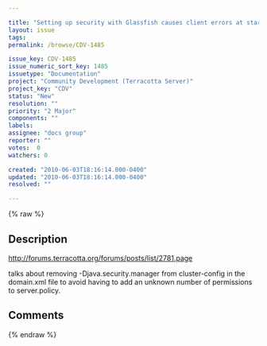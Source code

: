 ```yaml
---

title: "Setting up security with Glassfish causes client errors at startup"
layout: issue
tags: 
permalink: /browse/CDV-1485

issue_key: CDV-1485
issue_numeric_sort_key: 1485
issuetype: "Documentation"
project: "Community Development (Terracotta Server)"
project_key: "CDV"
status: "New"
resolution: ""
priority: "2 Major"
components: ""
labels: 
assignee: "docs group"
reporter: ""
votes:  0
watchers: 0

created: "2010-06-03T18:16:14.000-0400"
updated: "2010-06-03T18:16:14.000-0400"
resolved: ""

---
```




{% raw %}



## Description

<div markdown="1" class="description">

http://forums.terracotta.org/forums/posts/list/2781.page

talks about removing <jvm-options>-Djava.security.manager</jvm-options> from cluster-config in the domain.xml file to avoid having to add an unknown number of permissions to server.policy.



</div>

## Comments



{% endraw %}

